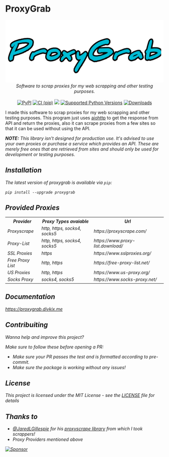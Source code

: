 # ProxyGrab

<p align="center">
<a href="https://proxygrab.divkix.me"><img src="https://raw.githubusercontent.com/Divkix/ProxyGrab/master/docs/img/name.png"></a>
<i>Software to scrap proxies for my web scrapping and other testing purposes.</i></br></br>
<a href="https://pypi.org/project/ProxyGrab/"><img src="https://img.shields.io/pypi/v/ProxyGrab" alt="PyPI"></a>
<a href="https://github.com/Divkix/ProxyGrab/actions"><img src="https://github.com/Divkix/ProxyGrab/workflows/CI%20%28pip%29/badge.svg" alt="CI (pip)"></a>
<a href="https://www.codacy.com/gh/Divkix/ProxyGrab/dashboard?utm_source=github.com&amp;utm_medium=referral&amp;utm_content=Divkix/ProxyGrab&amp;utm_campaign=Badge_Grade"><img src="https://app.codacy.com/project/badge/Grade/b5b68ed7f04c4f639bef56df0668d289"/></a>
<a href="https://pypi.org/project/proxygrab/"><img src="https://img.shields.io/pypi/pyversions/ProxyGrab.svg" alt="Supported Python Versions"></a>
<a href="https://pepy.tech/project/ProxyGrab"><img src="https://pepy.tech/badge/ProxyGrab" alt="Downloads"></a>
</p>

I made this software to scrap proxies for my web scrapping and other testing purposes. This program just uses [aiohttp](https://pypi.org/project/aiohttp/) to get the response from API and return the proxies, also it can scrape proxies from a few sites so that it can be used without using the API.

<i><b>NOTE:</b> This library isn't designed for production use. It's advised to use your own proxies or purchase a service which provides an API. These are merely free ones that are retrieved from sites and should only be used for development or testing purposes.</br>


## Installation

The latest version of proxygrab is available via `pip`:

```shell
pip install --upgrade proxygrab
```

## Provided Proxies

<table style="width:100%">
  <tr>
    <th>Provider</th>
    <th>Proxy Types avaiable</th>
    <th>Url</th>
  </tr>
  <tr>
    <td>Proxyscrape</td>
    <td>http, https, socks4, socks5</td>
    <td>https://proxyscrape.com/</td>
  </tr>
  <tr>
    <td>Proxy-List</td>
    <td>http, https, socks4, socks5</td>
    <td>https://www.proxy-list.download/</td>
  </tr>
  <tr>
    <td>SSL Proxies</td>
    <td>https</td>
    <td>https://www.sslproxies.org/</td>
  </tr>
  <tr>
    <td>Free Proxy List</td>
    <td>http, https</td>
    <td>https://free-proxy-list.net/</td>
  </tr>
  <tr>
    <td>US Proxies</td>
    <td>http, https</td>
    <td>https://www.us-proxy.org/</td>
  </tr>
  <tr>
    <td>Socks Proxy</td>
    <td>socks4, socks5</td>
    <td>https://www.socks-proxy.net/</td>
  </tr>
</table>

## Documentation

https://proxygrab.divkix.me

## Contribuiting

Wanna help and improve this project?

Make sure to follow these before opening a PR:

- Make sure your PR passes the test and is formatted according to pre-commit.
- Make sure the package is working without any issues!

## License

This project is licensed under the MIT License - see the [LICENSE](LICENSE) file for details

## Thanks to

- [@JaredLGillespie](https://github.com/JaredLGillespie) for his [proxyscrape library](https://github.com/JaredLGillespie/proxyscrape) from which I took scrappers!
- Proxy Providers mentioned above


[![Sponsor](https://www.datocms-assets.com/31049/1618983297-powered-by-vercel.svg)](https://vercel.com/?utm_source=divideprojects&utm_campaign=oss)
